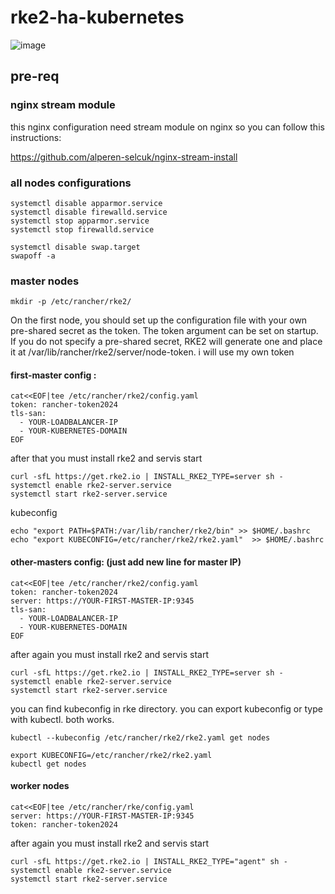 # rke2-ha-kubernetes

![image](https://github.com/alperen-selcuk/rke2-ha-kubernetes/assets/78741582/88b2cdd7-ee6b-4eb3-9d4a-f102c849aef3)


## pre-req

### nginx stream module

this nginx configuration need stream module on nginx so you can follow this instructions:

https://github.com/alperen-selcuk/nginx-stream-install


### all nodes configurations

```
systemctl disable apparmor.service
systemctl disable firewalld.service
systemctl stop apparmor.service
systemctl stop firewalld.service

systemctl disable swap.target
swapoff -a
```

### master nodes

```
mkdir -p /etc/rancher/rke2/
```

On the first node, you should set up the configuration file with your own pre-shared secret as the token. The token argument can be set on startup.
If you do not specify a pre-shared secret, RKE2 will generate one and place it at /var/lib/rancher/rke2/server/node-token. i will use my own token

#### first-master config :

```
cat<<EOF|tee /etc/rancher/rke2/config.yaml
token: rancher-token2024
tls-san:
  - YOUR-LOADBALANCER-IP
  - YOUR-KUBERNETES-DOMAIN
EOF
```

after that you must install rke2 and servis start

```
curl -sfL https://get.rke2.io | INSTALL_RKE2_TYPE=server sh -
systemctl enable rke2-server.service
systemctl start rke2-server.service
```

kubeconfig 
```
echo "export PATH=$PATH:/var/lib/rancher/rke2/bin" >> $HOME/.bashrc
echo "export KUBECONFIG=/etc/rancher/rke2/rke2.yaml"  >> $HOME/.bashrc 
```

#### other-masters config: (just add new line for master IP)

```
cat<<EOF|tee /etc/rancher/rke2/config.yaml
token: rancher-token2024
server: https://YOUR-FIRST-MASTER-IP:9345
tls-san:
  - YOUR-LOADBALANCER-IP
  - YOUR-KUBERNETES-DOMAIN
EOF
```

after again you must install rke2 and servis start

```
curl -sfL https://get.rke2.io | INSTALL_RKE2_TYPE=server sh -
systemctl enable rke2-server.service
systemctl start rke2-server.service
```

 you can find kubeconfig in rke directory. you can export kubeconfig or type with kubectl. both works.

```
kubectl --kubeconfig /etc/rancher/rke2/rke2.yaml get nodes

export KUBECONFIG=/etc/rancher/rke2/rke2.yaml
kubectl get nodes
```

#### worker nodes

```
cat<<EOF|tee /etc/rancher/rke/config.yaml
server: https://YOUR-FIRST-MASTER-IP:9345
token: rancher-token2024
```

after again you must install rke2 and servis start

```
curl -sfL https://get.rke2.io | INSTALL_RKE2_TYPE="agent" sh -
systemctl enable rke2-server.service
systemctl start rke2-server.service
```

